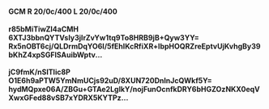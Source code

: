 #### GCM R 20/0c/400 L 20/0c/400
**r85bMiTiwZl4aCMH**<br/>**6XTJ3bbnQYTVsly3jlrZvYw1tq9To8HRB9jB+Qyw3YY=**<br/>**Rx5nOBT6cj/QLDrmDqYO6l/5fEhlKcRfiXR+lbpHOQRZreEptvUjKvhgBy39bKhZ4xpSGFlSAuibWptv...**<br/><br/>
**jC9fmK/nSlTlic8P**<br/>**O1E6h9aPTW5YmNmUCjs92uD/8XUN720DnlnJcQWkf5Y=**<br/>**hydMQpxe06A/ZBGu+GTAe2LglkY/nojFunOcnfkDRY6bHGZOzNKX0eqVXwxGFed88vSB7xYDRX5KYTPz...**
